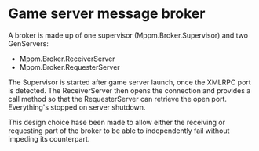 # Game server message broker

A broker is made up of one supervisor (Mppm.Broker.Supervisor) and two GenServers:
- Mppm.Broker.ReceiverServer
- Mppm.Broker.RequesterServer

The Supervisor is started after game server launch, once the XMLRPC port is detected. The
ReceiverServer then opens the connection and provides a call method so that the
RequesterServer can retrieve the open port. Everything's stopped on server shutdown.

This design choice hase been made to allow either the receiving or requesting part
of the broker to be able to independently fail without impeding its counterpart.
